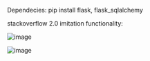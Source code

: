 Dependecies: pip install flask, flask_sqlalchemy

stackoverflow 2.0 imitation
functionality:

![image](https://github.com/essence-666/flaskwebproject/assets/143083954/8b47c897-ee17-46c7-adef-9694232d778c)

![image](https://github.com/essence-666/flaskwebproject/assets/143083954/446d0f77-b60b-4853-aa3b-4bde6cd6922f)



